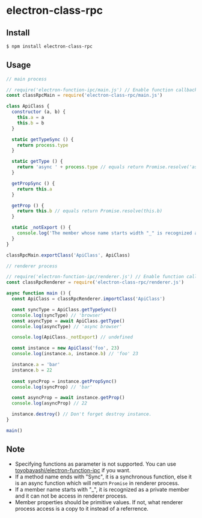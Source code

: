 # electron-class-rpc

## Install

``` bash
$ npm install electron-class-rpc
```

## Usage

```js
// main process

// require('electron-function-ipc/main.js') // Enable function callback
const classRpcMain = require('electron-class-rpc/main.js')

class ApiClass {
  constructor (a, b) {
    this.a = a
    this.b = b
  }

  static getTypeSync () {
    return process.type
  }

  static getType () {
    return 'async ' + process.type // equals return Promise.resolve('async ' + process.type)
  }

  getPropSync () {
    return this.a 
  }

  getProp () {
    return this.b // equals return Promise.resolve(this.b)
  }

  static _notExport () {
    console.log('The member whose name starts width "_" is recognized as a private member and it won\'t be exported.')
  }
}

classRpcMain.exportClass('ApiClass', ApiClass)
```

```js
// renderer process

// require('electron-function-ipc/renderer.js') // Enable function callback
const classRpcRenderer = require('electron-class-rpc/renderer.js')

async function main () {
  const ApiClass = classRpcRenderer.importClass('ApiClass')

  const syncType = ApiClass.getTypeSync()
  console.log(syncType) // 'browser'
  const asyncType = await ApiClass.getType()
  console.log(asyncType) // 'async browser'

  console.log(ApiClass._notExport) // undefined

  const instance = new ApiClass('foo', 23)
  console.log(instance.a, instance.b) // 'foo' 23

  instance.a = 'bar'
  instance.b = 22
  
  const syncProp = instance.getPropSync()
  console.log(syncProp) // 'bar'

  const asyncProp = await instance.getProp()
  console.log(asyncProp) // 22

  instance.destroy() // Don't forget destroy instance.
}

main()
```

## Note

* Specifying functions as parameter is not supported. You can use [toyobayashi/electron-function-ipc](https://github.com/toyobayashi/electron-function-ipc) if you want.
* If a method name ends with "Sync", it is a synchronous function, else it is an async function which will return `Promise` in renderer process.
* If a member name starts with "_", it is recognized as a private member and it can not be access in renderer process.
* Member properties should be primitive values. If not, what renderer process access is a copy to it instead of a referrence.
